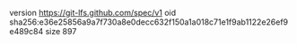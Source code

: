 version https://git-lfs.github.com/spec/v1
oid sha256:e36e25856a9a7f730a8e0decc632f150a1a018c71e1f9ab1122e26ef9e489c84
size 897
